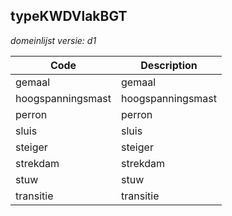 ## typeKWDVlakBGT

*domeinlijst versie: d1* 

 |Code |Description	|
|	---	|	---	|
| gemaal | gemaal |
| hoogspanningsmast | hoogspanningsmast |
| perron | perron |
| sluis | sluis |
| steiger | steiger |
| strekdam | strekdam |
| stuw | stuw |
| transitie | transitie |
